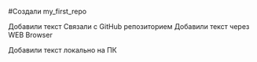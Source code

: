 ﻿#Создали my_first_repo

Добавили текст
Связали с GitHub репозиторием
Добавили текст через WEB Browser

Добавили текст локально на ПК